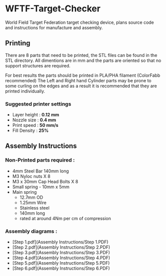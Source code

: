 # WFTF-Target-Checker
World Field Target Federation target checking device, plans source code and instructions for manufacture and assembly.

## Printing
There are 8 parts that need to be printed, the STL files can be found in the STL directory.
All dimentions are in mm and the parts are oriented so that no support structures are required.

For best results the parts should be printed in PLA/PHA filament (ColorFabb recommended)
The Left and Right hand Cylinder parts may be prone to some curling on the edges and as a result it is recommended that they are printed individually.

### Suggested printer settings
- Layer height : **0.12 mm**
- Nozzle size : **0.4 mm**
- Print speed : **50 mm/s**
- Fill Density : **25%**

## Assembly Instructions

### Non-Printed parts required :
- 4mm Steel Bar 140mm long
- M3 Nyloc nuts X 8
- M3 x 30mm Cap Head Bolts X 8
- Small spring - 10mm x 5mm
- Main spring 
  - 12.7mm OD
  - 1.25mm Wire
  - Stainless steel
  - 140mm long
  - rated at around 4Nm per cm of compression

### Assembly diagrams :
- [Step 1.pdf](Assembly Instructions/Step 1.PDF)
- [Step 2.pdf](Assembly Instructions/Step 2.PDF)
- [Step 3.pdf](Assembly Instructions/Step 3.PDF)
- [Step 4.pdf](Assembly Instructions/Step 4.PDF)
- [Step 5.pdf](Assembly Instructions/Step 5.PDF)
- [Step 6.pdf](Assembly Instructions/Step 6.PDF)
